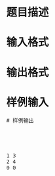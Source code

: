 

# 题目描述



# 输入格式



# 输出格式



# 样例输入


<pre>
# 样例输出


<pre><p>
1 3
2 4
0 0
</p>
</pre>
<p>
<br/>
</p>
<p>
<br/>
</p>
